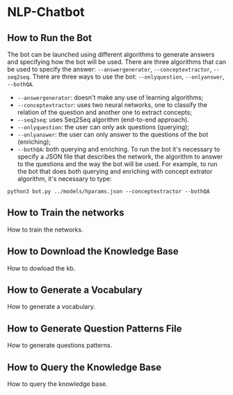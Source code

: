 # NLP-Chatbot

## How to Run the Bot
The bot can be launched using different algorithms to generate answers and specifying
how the bot will be used. There are three algorithms that can be used
to specify the answer: `--answergenerator`, `--conceptextractor`, `--seq2seq`. There are
three ways to use the bot: `--onlyquestion`, `--onlyanswer`, `--bothQA`.
* `--answergenerator`: doesn't make any use of learning algorithms;
* `--conceptextractor`: uses two neural networks, one to classify the relation of the
question and another one to extract concepts;
* `--seq2seq`: uses Seq2Seq algorithm (end-to-end approach).
* `--onlyquestion`: the user can only ask questions (querying);
* `--onlyanswer`: the user can only answer to the questions of the bot (enriching);
* `--bothQA`: both querying and enriching.
To run the bot it's necessary to specify a JSON file that describes the network, the
algorithm to answer to the questions and the way the bot will be used. For example,
to run the bot that does both querying and enriching with concept extrator algorithm,
it's necessary to type:
~~~~
python3 bot.py ../models/hparams.json --conceptextractor --bothQA
~~~~

## How to Train the networks
How to train the networks.

## How to Download the Knowledge Base
How to dowload the kb.

## How to Generate a Vocabulary
How to generate a vocabulary.

## How to Generate Question Patterns File
How to generate questions patterns.

## How to Query the Knowledge Base
How to query the knowledge base.
